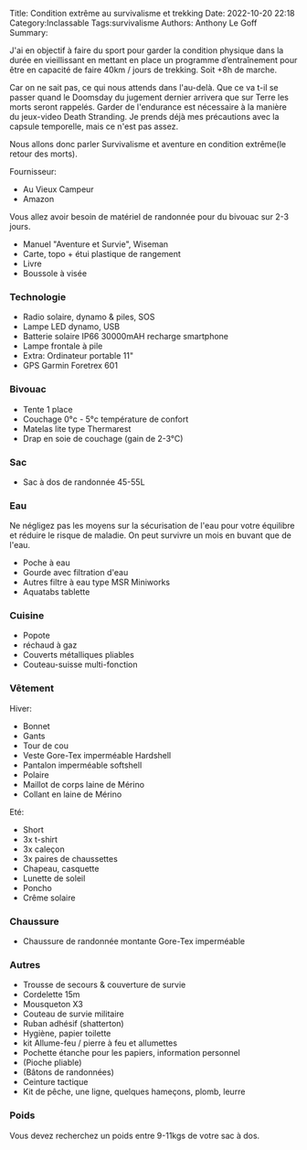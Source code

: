 Title: Condition extrême au survivalisme et trekking
Date: 2022-10-20 22:18
Category:Inclassable
Tags:survivalisme
Authors: Anthony Le Goff
Summary:

J'ai en objectif à faire du sport pour garder la condition physique dans la durée en vieillissant en mettant en place un programme d’entraînement pour être en capacité de faire 40km / jours de trekking. Soit +8h de marche.

Car on ne sait pas, ce qui nous attends dans l'au-delà. Que ce va t-il se passer quand le Doomsday du jugement dernier arrivera que sur Terre les morts seront rappelés. Garder de l'endurance est nécessaire à la manière du jeux-video Death Stranding. Je prends déjà mes précautions avec la capsule temporelle, mais ce n'est pas assez. 

Nous allons donc parler Survivalisme et aventure en condition extrême(le retour des morts).

Fournisseur:

* Au Vieux Campeur
* Amazon

Vous allez avoir besoin de matériel de randonnée pour du bivouac sur 2-3 jours.

* Manuel "Aventure et Survie", Wiseman
* Carte, topo + étui plastique de rangement
* Livre
* Boussole à visée

### Technologie

* Radio solaire, dynamo & piles, SOS
* Lampe LED dynamo, USB
* Batterie solaire IP66 30000mAH recharge smartphone
* Lampe frontale à pile
* Extra: Ordinateur portable 11"
* GPS Garmin Foretrex 601

### Bivouac

* Tente 1 place
* Couchage 0°c - 5°c température de confort
* Matelas lite type Thermarest
* Drap en soie de couchage (gain de 2-3°C)

### Sac

* Sac à dos de randonnée 45-55L

### Eau

Ne négligez pas les moyens sur la sécurisation de l'eau pour votre équilibre et réduire le risque de maladie. On peut survivre un mois en buvant que de l'eau.

* Poche à eau
* Gourde avec filtration d'eau
* Autres filtre à eau type MSR Miniworks
* Aquatabs tablette

### Cuisine

* Popote
* réchaud à gaz
* Couverts métalliques pliables
* Couteau-suisse multi-fonction 

### Vêtement

Hiver:

* Bonnet
* Gants
* Tour de cou
* Veste Gore-Tex imperméable Hardshell
* Pantalon imperméable softshell
* Polaire
* Maillot de corps laine de Mérino
* Collant en laine de Mérino

Eté:

* Short
* 3x t-shirt
* 3x caleçon
* 3x paires de chaussettes
* Chapeau, casquette
* Lunette de soleil
* Poncho
* Crême solaire

### Chaussure

* Chaussure de randonnée montante Gore-Tex imperméable

### Autres

* Trousse de secours & couverture de survie
* Cordelette 15m
* Mousqueton X3
* Couteau de survie militaire
* Ruban adhésif (shatterton)
* Hygiène, papier toilette
* kit Allume-feu / pierre à feu et allumettes
* Pochette étanche pour les papiers, information personnel
* (Pioche pliable)
* (Bâtons de randonnées)
* Ceinture tactique
* Kit de pêche, une ligne, quelques hameçons, plomb, leurre

### Poids

Vous devez recherchez un poids entre 9-11kgs de votre sac à dos.

